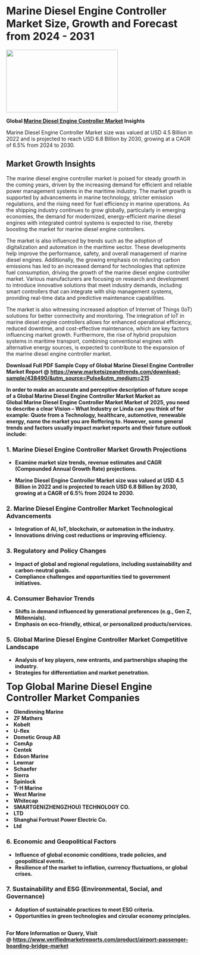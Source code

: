 <H1>Marine Diesel Engine Controller Market Size, Growth and Forecast from 2024 - 2031</H1><img class="aligncenter size-medium wp-image-584254" src="https://thirdeyenews.in/wp-content/uploads/2024/09/Global-Market-Research-300x168.jpeg" alt="" width="300" height="168" /><p><strong>Global&nbsp;<a href="https://www.marketsizeandtrends.com/download-sample/438490/&amp;utm_source=Pulse&amp;utm_medium=215">Marine Diesel Engine Controller Market</a> Insights</strong></p><p>Marine Diesel Engine Controller Market size was valued at USD 4.5 Billion in 2022 and is projected to reach USD 6.8 Billion by 2030, growing at a CAGR of 6.5% from 2024 to 2030.</p><p><h2>Market Growth Insights</h2> <p>The marine diesel engine controller market is poised for steady growth in the coming years, driven by the increasing demand for efficient and reliable power management systems in the maritime industry. The market growth is supported by advancements in marine technology, stricter emission regulations, and the rising need for fuel efficiency in marine operations. As the shipping industry continues to grow globally, particularly in emerging economies, the demand for modernized, energy-efficient marine diesel engines with integrated control systems is expected to rise, thereby boosting the market for marine diesel engine controllers.</p> <p><strong></strong></p> <p>The market is also influenced by trends such as the adoption of digitalization and automation in the maritime sector. These developments help improve the performance, safety, and overall management of marine diesel engines. Additionally, the growing emphasis on reducing carbon emissions has led to an increased demand for technologies that optimize fuel consumption, driving the growth of the marine diesel engine controller market. Various manufacturers are focusing on research and development to introduce innovative solutions that meet industry demands, including smart controllers that can integrate with ship management systems, providing real-time data and predictive maintenance capabilities.</p> <p>The market is also witnessing increased adoption of Internet of Things (IoT) solutions for better connectivity and monitoring. The integration of IoT in marine diesel engine controllers allows for enhanced operational efficiency, reduced downtime, and cost-effective maintenance, which are key factors influencing market growth. Furthermore, the rise of hybrid propulsion systems in maritime transport, combining conventional engines with alternative energy sources, is expected to contribute to the expansion of the marine diesel engine controller market.</p> <p><strong></p><p><span class=""><strong>Download Full PDF Sample Copy of Global Marine Diesel Engine Controller Market Report</strong> @ <a href="https://www.marketsizeandtrends.com/download-sample/438490/&amp;utm_source=Pulse&amp;utm_medium=215" target="_blank">https://www.marketsizeandtrends.com/download-sample/438490/&amp;utm_source=Pulse&amp;utm_medium=215</a></span></p><p>In order to make an accurate and perceptive description of future scope of a Global&nbsp;Marine Diesel Engine Controller Market Market as Global&nbsp;Marine Diesel Engine Controller Market Market of 2025, you need to describe a clear Vision &ndash; What Industry or Linda can you think of for example: Quote from a Technology, healthcare, automotive, renewable energy, name the market you are Reffering to. However, some general trends and factors usually impact market reports and their future outlook include:</p><h3>1.&nbsp;<strong>Marine Diesel Engine Controller Market Growth Projections</strong></h3><ul><li>Examine market size trends, revenue estimates and CAGR (Compounded Annual Growth Rate) projections.</li><li><p>Marine Diesel Engine Controller Market size was valued at USD 4.5 Billion in 2022 and is projected to reach USD 6.8 Billion by 2030, growing at a CAGR of 6.5% from 2024 to 2030.</p></li></ul><h3>2.&nbsp;<strong>Marine Diesel Engine Controller Market Technological Advancements</strong></h3><ul><li>Integration of AI, IoT, blockchain, or automation in the industry.</li><li>Innovations driving cost reductions or improving efficiency.</li></ul><h3>3.&nbsp;<strong>Regulatory and Policy Changes</strong></h3><ul><li>Impact of global and regional regulations, including sustainability and carbon-neutral goals.</li><li>Compliance challenges and opportunities tied to government initiatives.</li></ul><h3>4.&nbsp;<strong>Consumer Behavior Trends</strong></h3><ul><li>Shifts in demand influenced by generational preferences (e.g., Gen Z, Millennials).</li><li>Emphasis on eco-friendly, ethical, or personalized products/services.</li></ul><h3>5.&nbsp;<strong>Global Marine Diesel Engine Controller Market Competitive Landscape</strong></h3><ul><li>Analysis of key players, new entrants, and partnerships shaping the industry.</li><li>Strategies for differentiation and market penetration.</li></ul><p data-pm-slice="1 1 []"><span style="color: inherit; font-family: inherit; font-size: 25px;">Top Global Marine Diesel Engine Controller Market Companies</span></p><div class="" data-test-id=""><p><li>Glendinning Marine</li><li> ZF Mathers</li><li> Kobelt</li><li> U-flex</li><li> Dometic Group AB</li><li> ComAp</li><li> Centek</li><li> Edson Marine</li><li> Lewmar</li><li> Schaefer</li><li> Sierra</li><li> Spinlock</li><li> T-H Marine</li><li> West Marine</li><li> Whitecap</li><li> SMARTGEN(ZHENGZHOU) TECHNOLOGY CO.</li><li> LTD</li><li> Shanghai Fortrust Power Electric Co.</li><li> Ltd</li></p></div><h3>6.&nbsp;<strong>Economic and Geopolitical Factors</strong></h3><ul><li>Influence of global economic conditions, trade policies, and geopolitical events.</li><li>Resilience of the market to inflation, currency fluctuations, or global crises.</li></ul><h3>7.&nbsp;<strong>Sustainability and ESG (Environmental, Social, and Governance)</strong></h3><ul><li>Adoption of sustainable practices to meet ESG criteria.</li><li>Opportunities in green technologies and circular economy principles.</li></ul><h2><strong style="font-size: 14px;">For More Information or Query, Visit @&nbsp;</strong><a style="background-color: #ffffff; font-size: 14px;" href="https://www.marketsizeandtrends.com/report/marine-diesel-engine-controller-market/" target="_blank">https://www.verifiedmarketreports.com/product/airport-passenger-boarding-bridge-market</a></h2>
